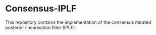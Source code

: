 # Consensus-IPLF
 This repository contains the implementation of the consensus iterated posterior linearisation filter (IPLF).
